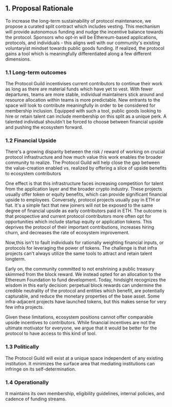 ## 1. Proposal Rationale

To increase the long-term sustainability of protocol maintenance, we propose a curated split contract which includes vesting. This mechanism will provide autonomous funding and nudge the incentive balance towards the protocol. Sponsors who opt-in will be Ethereum-based applications, protocols, and individuals - this aligns well with our community's existing voluntaryist mindset towards public goods funding. If realized, the protocol gains a tool which is meaningfully differentiated along a few different dimensions.

### 1.1 Long-term outcomes

The Protocol Guild incentivises current contributors to continue their work as long as there are material funds which have yet to vest. With fewer departures, teams are more stable, individual maintainers stick around and resource allocation within teams is more predictable. New entrants to the space will look to contribute meaningfully in order to be considered for membership inclusion. Equipped with such a tool, public goods looking to hire or retain talent can include membership on this split as a unique perk. A talented individual shouldn't be forced to choose between financial upside and pushing the ecosystem forward.

### 1.2 Financial Upside

There's a growing disparity between the risk / reward of working on crucial protocol infrastructure and how much value this work enables the broader community to realize. 
The Protocol Guild will help close the gap between the value-creation enabled vs. realized by offering a slice of upside benefits to ecosystem contributors

One effect is that this infrastructure faces increasing competition for talent from the application layer and the broader crypto industry. These projects usually offer token or equity benefits, which can provide significant financial upside to employees. Conversely, protocol projects usually pay in ETH or fiat. It's a simple fact that new joiners will not be exposed to the same degree of financial upside as early contributors paid in ETH. The outcome is that prospective and current protocol contributors more often opt for opportunities which include startup equity or application tokens. This deprives the protocol of their important contributions, increases hiring churn, and decreases the rate of ecosystem improvement.

Now,this isn't to fault individuals for rationally weighting financial inputs, or protocols for leveraging the power of tokens. The challenge is that infra projects can't always utilize the same tools to attract and retain talent longterm. 

Early on, the community committed to not enshrining a public treasury skimmed from the block reward. We instead opted for an allocation to the Ethereum Foundation to fund development. Today, hindsight recognizes the wisdom in this early decision: perpetual block rewards can undermine the credible neutrality of the protocol and entities which benefit, are potentially capturable, and reduce the monetary properties of the base asset. Some infra-adjacent projects have launched tokens, but this makes sense for very few infra projects.

Given these limitations, ecosystem positions cannot offer comparable upside incentives to contributors. While financial incentives are not the ultimate motivator for everyone, we argue that it would be better for the protocol to have access to this kind of tool.

### 1.3 Politically

The Protocol Guild will exist at a unique space independent of any existing institution. It minimizes the surface area that mediating institutions can infringe on its self-determination.

### 1.4 Operationally

It maintains its own membership, eligibility guidelines, internal policies, and cadence of funding streams.
